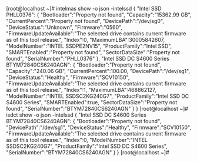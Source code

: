 [root@localhost ~]# intelmas show -o json -intelssd
{
	"Intel SSD PHLL0376":
	{
		"Bootloader":"Property not found",
		"Capacity":"15362.99 GB",
		"CurrentPercent":"Property not found",
		"DevicePath":"/dev/sg0",
		"DeviceStatus":"Unknown",
		"Firmware":"0560",
		"FirmwareUpdateAvailable":"The selected drive contains current firmware as of this tool release.",
		"Index":0,
		"MaximumLBA":30005842607,
		"ModelNumber":"INTEL SSDPE2NV15",
		"ProductFamily":"Intel SSD",
		"SMARTEnabled":"Property not found",
		"SectorDataSize":"Property not found",
		"SerialNumber":"PHLL0376"
	},
	"Intel SSD DC S4600 Series BTYM72840CS6240AGN":
	{
		"Bootloader":"Property not found",
		"Capacity":"240.06 GB",
		"CurrentPercent":100.00,
		"DevicePath":"/dev/sg1",
		"DeviceStatus":"Healthy",
		"Firmware":"SCV10150",
		"FirmwareUpdateAvailable":"The selected drive contains current firmware as of this tool release.",
		"Index":1,
		"MaximumLBA":468862127,
		"ModelNumber":"INTEL SSDSC2KG240G7",
		"ProductFamily":"Intel SSD DC S4600 Series",
		"SMARTEnabled":true,
		"SectorDataSize":"Property not found",
		"SerialNumber":"BTYM72840CS6240AGN"
	}
}
[root@localhost ~]# isdct show -o json -intelssd
{
	"Intel SSD DC S4600 Series BTYM72840CS6240AGN":
	{
		"Bootloader":"Property not found",
		"DevicePath":"/dev/sg1",
		"DeviceStatus":"Healthy",
		"Firmware":"SCV10150",
		"FirmwareUpdateAvailable":"The selected drive contains current firmware as of this tool release.",
		"Index":0,
		"ModelNumber":"INTEL SSDSC2KG240G7",
		"ProductFamily":"Intel SSD DC S4600 Series",
		"SerialNumber":"BTYM72840CS6240AGN"
	}
}
[root@localhost ~]#
